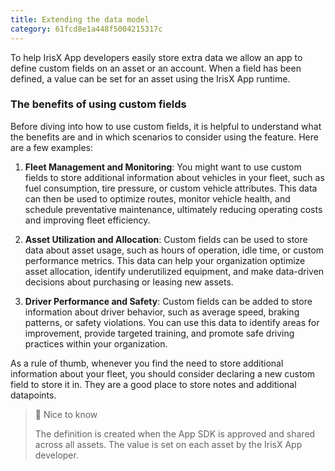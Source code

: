 ```yaml
---
title: Extending the data model
category: 61fcd8e1a448f5004215317c
---
```



To help IrisX App developers easily store extra data we allow an app to define custom fields on an asset or an account. When a field has been defined, a value can be set for an asset using the IrisX App runtime.


### The benefits of using custom fields
Before diving into how to use custom fields, it is helpful to understand what the benefits are and in which scenarios to consider using the feature. Here are a few examples:


 1. **Fleet Management and Monitoring**: You might want to use custom fields to store additional information about vehicles in your fleet, such as fuel consumption, tire pressure, or custom vehicle attributes. This data can then be used to optimize routes, monitor vehicle health, and schedule preventative maintenance, ultimately reducing operating costs and improving fleet efficiency.

2.  **Asset Utilization and Allocation**: Custom fields can be used to store data about asset usage, such as hours of operation, idle time, or custom performance metrics. This data can help your organization optimize asset allocation, identify underutilized equipment, and make data-driven decisions about purchasing or leasing new assets.

 3. **Driver Performance and Safety**: Custom fields can be added to store information about driver behavior, such as average speed, braking patterns, or safety violations. You can use this data to identify areas for improvement, provide targeted training, and promote safe driving practices within your organization.

As a rule of thumb, whenever you find the need to store additional information about your fleet, you should consider declaring a new custom field to store it in. They are a good place to store notes and additional datapoints.

> 📘 Nice to know
> 
> The definition is created when the App SDK is approved and shared across all assets. The value is set on each asset by the IrisX App developer.
